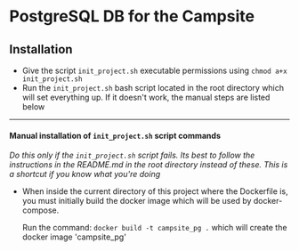 # PostgreSQL DB for the Campsite

## Installation

- Give the script `init_project.sh` executable permissions using `chmod a+x init_project.sh`
- Run the `init_project.sh` bash script located in the root directory which will set everything up. If it doesn't work, the manual steps are listed below

***
#### Manual installation of `init_project.sh` script commands
*Do this only if the `init_project.sh` script fails. Its best to follow the instructions in the README.md in the root directory instead of these. This is a shortcut if you know what you're doing*

- When inside the current directory of this project where the Dockerfile is, you must initially build the docker image which 
 will be used by docker-compose.
 
  Run the command:  `docker build -t campsite_pg .` which will create the docker image 'campsite_pg' 